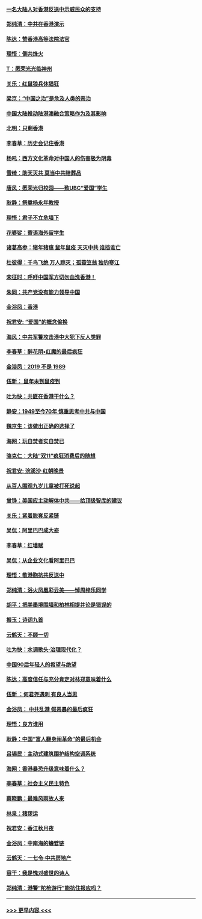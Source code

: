 #### [一名大陆人对香港反送中示威民众的支持](../pages/nsc993/n11672615.md?t=11221401) 
#### [郑纯清：中共在香港演示](../pages/nsc993/n11670539.md?t=11221401) 
#### [陈达：赞香港高等法院法官](../pages/nsc993/n11669542.md?t=11221401) 
#### [理悟：倒共烽火](../pages/nsc993/n11668844.md?t=11221401) 
#### [T：愿荣光光临神州](../pages/nsc993/n11668421.md?t=11221401) 
#### [关乐：红鼠狼兵休猖狂](../pages/nsc993/n11668378.md?t=11221401) 
#### [梁京：“中国之治”是危及人类的恶治](../pages/nsc993/n11668328.md?t=11221401) 
#### [中国大陆推动陆港澳融合策略作为及其影响](../pages/nsc993/n11668157.md?t=11221401) 
#### [北明：只剩香港](../pages/nsc993/n11668002.md?t=11221401) 
#### [李春草：历史会记住香港](../pages/nsc993/n11667927.md?t=11221401) 
#### [杨吒：西方文化革命对中国人的伤害极为阴毒](../pages/nsc993/n11664521.md?t=11221401) 
#### [雪绮：助天灭共 莫当中共陪葬品](../pages/nsc993/n11662650.md?t=11221401) 
#### [唐风：愿荣光归校园——致UBC“爱国”学生](../pages/nsc993/n11662194.md?t=11221401) 
#### [耿静：祭奠杨永年教授](../pages/nsc993/n11662514.md?t=11221401) 
#### [理悟：君子不立危墙下](../pages/nsc993/n11662172.md?t=11221401) 
#### [花婆娑：寄语海外留学生](../pages/nsc993/n11662121.md?t=11221401) 
#### [诸葛高参：猪年猪瘟 鼠年鼠疫 天灭中共 谁挡谁亡](../pages/nsc993/n11661980.md?t=11221401) 
#### [杜彼得：千鸟飞绝 万人踪灭；孤蓑笠翁 独钓寒江](../pages/nsc993/n11661170.md?t=11221401) 
#### [宋征时：呼吁中国军方切勿血洗香港！](../pages/nsc993/n11415318.md?t=11221401) 
#### [朱同：共产党没有能力领导中国](../pages/nsc993/n11660421.md?t=11221401) 
#### [金浴凤：香港](../pages/nsc993/n11660419.md?t=11221401) 
#### [祝君安: “爱国”的概念偷换](../pages/nsc993/n11659706.md?t=11221401) 
#### [海风：中共军警攻击港中大犯下反人类罪](../pages/nsc993/n11659632.md?t=11221401) 
#### [李春草：醉花阴•红魔的最后疯狂](../pages/nsc993/n11659287.md?t=11221401) 
#### [金浴凤：2019 不是 1989](../pages/nsc993/n11657663.md?t=11221401) 
#### [伍新： 鼠年未到鼠疫到](../pages/nsc993/n11655098.md?t=11221401) 
#### [吐为快：共匪在香港干什么？](../pages/nsc993/n11654891.md?t=11221401) 
#### [静安：1949至今70年 慎重思考中共与中国](../pages/nsc993/n11651244.md?t=11221401) 
#### [魏京生：该做出正确的选择了](../pages/nsc993/n11653084.md?t=11221401) 
#### [海网：玩自焚者实自焚已](../pages/nsc993/n11652423.md?t=11221401) 
#### [骆克仁：大陆“双11”疯狂消费后的随想](../pages/nsc993/n11652305.md?t=11221401) 
#### [祝君安: 浣溪沙·红朝晚景](../pages/nsc993/n11652258.md?t=11221401) 
#### [从百人围观九岁儿童被打死说起](../pages/nsc993/n11651030.md?t=11221401) 
#### [曾铮：美国应主动解体中共——给顶级智库的建议](../pages/nsc993/n11649888.md?t=11221401) 
#### [关乐：紧着脱套反紧链](../pages/nsc993/n11649069.md?t=11221401) 
#### [吴侃：阿里巴巴成大盗](../pages/nsc993/n11645523.md?t=11221401) 
#### [李春草：红墙赋](../pages/nsc993/n11646389.md?t=11221401) 
#### [吴侃：从企业文化看阿里巴巴](../pages/nsc993/n11645476.md?t=11221401) 
#### [理悟：敬港胞抗共反送中](../pages/nsc993/n11645466.md?t=11221401) 
#### [郑纯清：浴火凤凰彩云美——悼周梓乐同学](../pages/nsc993/n11645155.md?t=11221401) 
#### [胡平：把美墨境围墙和柏林相提并论是错误的](../pages/nsc993/n11645134.md?t=11221401) 
#### [振玉：诗词九首](../pages/nsc993/n11644081.md?t=11221401) 
#### [云鹤天：不顾一切](../pages/nsc993/n11643508.md?t=11221401) 
#### [吐为快：水调歌头·治理现代化？](../pages/nsc993/n11643485.md?t=11221401) 
#### [中国90后年轻人的希望与绝望](../pages/nsc993/n11642317.md?t=11221401) 
#### [陈达：高度信任与充分肯定对林郑意味着什么](../pages/nsc993/n11641441.md?t=11221401) 
#### [伍新 ：何君尧遇刺 有良人当思](../pages/nsc993/n11641503.md?t=11221401) 
#### [金浴凤： 中共乱港  假恶暴的最后疯狂](../pages/nsc993/n11641495.md?t=11221401) 
#### [理悟：良方谁用](../pages/nsc993/n11641463.md?t=11221401) 
#### [耿静：中国“富人翻身闹革命”的最后机会](../pages/nsc993/n11640655.md?t=11221401) 
#### [吕锡民：主动式建筑围护结构空调系统](../pages/nsc993/n11640168.md?t=11221401) 
#### [海网：香港暴恐升级意味着什么？](../pages/nsc993/n11635904.md?t=11221401) 
#### [李春草：社会主义民主特色](../pages/nsc993/n11634657.md?t=11221401) 
#### [蔡晓鹏：最难风雨故人来](../pages/nsc993/n11633145.md?t=11221401) 
#### [林泉：猪猡运](../pages/nsc993/n11631469.md?t=11221401) 
#### [祝君安：香江秋月夜](../pages/nsc993/n11631440.md?t=11221401) 
#### [金浴凤：中南海的蟾嬖链](../pages/nsc993/n11631290.md?t=11221401) 
#### [云鹤天：一七令·中共房地产](../pages/nsc993/n11630084.md?t=11221401) 
#### [容干：我是愧对盛世的诗人](../pages/nsc993/n11630059.md?t=11221401) 
#### [郑纯清：港警“陀枪游行”能抗住报应吗？](../pages/nsc993/n11629999.md?t=11221401) 

----
#### [ >>> 更早内容 <<< ](../indexes/nsc993-earlier.md)
